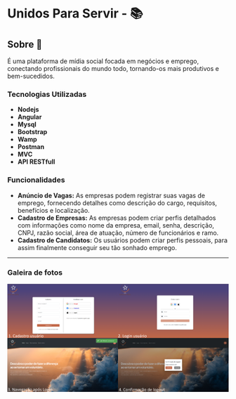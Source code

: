 # Unidos Para Servir -  :books:

## Sobre 📜
É uma plataforma de mídia social focada em negócios e emprego, conectando profissionais do mundo todo, tornando-os mais produtivos e bem-sucedidos.

### Tecnologias Utilizadas
 - **Nodejs**
 - **Angular**
 - **Mysql**
 - **Bootstrap**
 - **Wamp**
 - **Postman**
 - **MVC**
 - **API RESTfull**

### Funcionalidades

- **Anúncio de Vagas:** As empresas podem registrar suas vagas de emprego, fornecendo detalhes como descrição do cargo, requisitos, benefícios e localização.
- **Cadastro de Empresas:** As empresas podem criar perfis detalhados com informações como nome da empresa, email, senha, descrição, CNPJ, razão social, área de atuação, número de funcionários e ramo.
- **Cadastro de Candidatos:** Os usuários podem criar perfis pessoais, para assim finalmente conseguir seu tão sonhado emprego.
<!-- - **Notificações Personalizadas:** Receba notificações sobre novas vagas que correspondem ao seu perfil e interesses. -->

<hr>

### Galeira de fotos
![Fluxo do Usuário](assets/fluxo-usuario.png)
